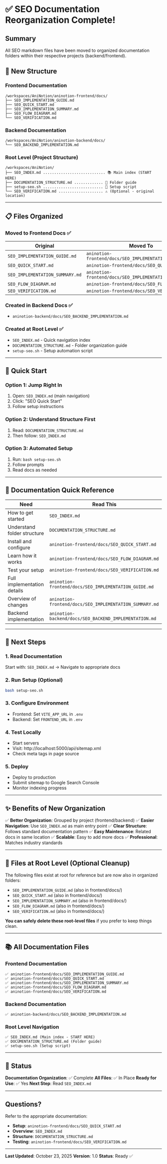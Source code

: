 # ✅ SEO Documentation Reorganization Complete!

## Summary

All SEO markdown files have been moved to organized documentation folders within their respective projects (backend/frontend).

## 📁 New Structure

### Frontend Documentation
```
/workspaces/AniNotion/aninotion-frontend/docs/
├── SEO_IMPLEMENTATION_GUIDE.md
├── SEO_QUICK_START.md
├── SEO_IMPLEMENTATION_SUMMARY.md
├── SEO_FLOW_DIAGRAM.md
└── SEO_VERIFICATION.md
```

### Backend Documentation
```
/workspaces/AniNotion/aninotion-backend/docs/
└── SEO_BACKEND_IMPLEMENTATION.md
```

### Root Level (Project Structure)
```
/workspaces/AniNotion/
├── SEO_INDEX.md ............................ 📚 Main index (START HERE)
├── DOCUMENTATION_STRUCTURE.md ............. 📖 Folder guide
├── setup-seo.sh ........................... 🔧 Setup script
└── SEO_VERIFICATION.md .................... ⚠️ (Optional - original location)
```

---

## 📋 Files Organized

### Moved to Frontend Docs ✅
| Original | Moved To |
|----------|----------|
| `SEO_IMPLEMENTATION_GUIDE.md` | `aninotion-frontend/docs/SEO_IMPLEMENTATION_GUIDE.md` |
| `SEO_QUICK_START.md` | `aninotion-frontend/docs/SEO_QUICK_START.md` |
| `SEO_IMPLEMENTATION_SUMMARY.md` | `aninotion-frontend/docs/SEO_IMPLEMENTATION_SUMMARY.md` |
| `SEO_FLOW_DIAGRAM.md` | `aninotion-frontend/docs/SEO_FLOW_DIAGRAM.md` |
| `SEO_VERIFICATION.md` | `aninotion-frontend/docs/SEO_VERIFICATION.md` |

### Created in Backend Docs ✅
- `aninotion-backend/docs/SEO_BACKEND_IMPLEMENTATION.md`

### Created at Root Level ✅
- `SEO_INDEX.md` - Quick navigation index
- `DOCUMENTATION_STRUCTURE.md` - Folder organization guide
- `setup-seo.sh` - Setup automation script

---

## 🎯 Quick Start

### Option 1: Jump Right In
1. Open: `SEO_INDEX.md` (main navigation)
2. Click: "SEO Quick Start"
3. Follow setup instructions

### Option 2: Understand Structure First
1. Read: `DOCUMENTATION_STRUCTURE.md`
2. Then follow: `SEO_INDEX.md`

### Option 3: Automated Setup
1. Run: `bash setup-seo.sh`
2. Follow prompts
3. Read docs as needed

---

## 📖 Documentation Quick Reference

| Need | Read This |
|------|-----------|
| How to get started | `SEO_INDEX.md` |
| Understand folder structure | `DOCUMENTATION_STRUCTURE.md` |
| Install and configure | `aninotion-frontend/docs/SEO_QUICK_START.md` |
| Learn how it works | `aninotion-frontend/docs/SEO_FLOW_DIAGRAM.md` |
| Test your setup | `aninotion-frontend/docs/SEO_VERIFICATION.md` |
| Full implementation details | `aninotion-frontend/docs/SEO_IMPLEMENTATION_GUIDE.md` |
| Overview of changes | `aninotion-frontend/docs/SEO_IMPLEMENTATION_SUMMARY.md` |
| Backend implementation | `aninotion-backend/docs/SEO_BACKEND_IMPLEMENTATION.md` |

---

## 🚀 Next Steps

### 1. Read Documentation
Start with: `SEO_INDEX.md` → Navigate to appropriate docs

### 2. Run Setup (Optional)
```bash
bash setup-seo.sh
```

### 3. Configure Environment
- Frontend: Set `VITE_APP_URL` in `.env`
- Backend: Set `FRONTEND_URL` in `.env`

### 4. Test Locally
- Start servers
- Visit: http://localhost:5000/api/sitemap.xml
- Check meta tags in page source

### 5. Deploy
- Deploy to production
- Submit sitemap to Google Search Console
- Monitor indexing progress

---

## ✨ Benefits of New Organization

✅ **Better Organization**: Grouped by project (frontend/backend)
✅ **Easier Navigation**: Use `SEO_INDEX.md` as main entry point
✅ **Clear Structure**: Follows standard documentation pattern
✅ **Easy Maintenance**: Related docs in same location
✅ **Scalable**: Easy to add more docs
✅ **Professional**: Matches industry standards

---

## 📝 Files at Root Level (Optional Cleanup)

The following files exist at root for reference but are now also in organized folders:
- `SEO_IMPLEMENTATION_GUIDE.md` (also in frontend/docs/)
- `SEO_QUICK_START.md` (also in frontend/docs/)
- `SEO_IMPLEMENTATION_SUMMARY.md` (also in frontend/docs/)
- `SEO_FLOW_DIAGRAM.md` (also in frontend/docs/)
- `SEO_VERIFICATION.md` (also in frontend/docs/)

**You can safely delete these root-level files** if you prefer to keep things clean.

---

## 📚 All Documentation Files

### Frontend Documentation
```
✅ aninotion-frontend/docs/SEO_IMPLEMENTATION_GUIDE.md
✅ aninotion-frontend/docs/SEO_QUICK_START.md
✅ aninotion-frontend/docs/SEO_IMPLEMENTATION_SUMMARY.md
✅ aninotion-frontend/docs/SEO_FLOW_DIAGRAM.md
✅ aninotion-frontend/docs/SEO_VERIFICATION.md
```

### Backend Documentation
```
✅ aninotion-backend/docs/SEO_BACKEND_IMPLEMENTATION.md
```

### Root Level Navigation
```
✅ SEO_INDEX.md (Main index - START HERE)
✅ DOCUMENTATION_STRUCTURE.md (Folder guide)
✅ setup-seo.sh (Setup script)
```

---

## 🎉 Status

**Documentation Organization**: ✅ Complete
**All Files**: ✅ In Place
**Ready for Use**: ✅ Yes
**Next Step**: Read `SEO_INDEX.md`

---

## Questions?

Refer to the appropriate documentation:
- **Setup**: `aninotion-frontend/docs/SEO_QUICK_START.md`
- **Overview**: `SEO_INDEX.md`
- **Structure**: `DOCUMENTATION_STRUCTURE.md`
- **Testing**: `aninotion-frontend/docs/SEO_VERIFICATION.md`

---

**Last Updated**: October 23, 2025
**Version**: 1.0
**Status**: Ready ✅

